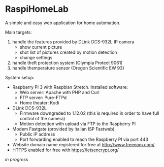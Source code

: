 # RaspiHomeLab
A simple and easy web application for home automation.

Main targets:
1. handle the features provided by DLink DCS-932L IP camera
   - show current picture
   - shot list of pictures created by motion detection
   - change settings
1. handle theft protection system (Olympia Protect 9061)
1. handle themperature sensor (Oregon Scientific EW 93)

System setup:
- Raspberry PI 3 with Raspbian Stretch. Installed software:
  - Web server: Apache with PHP and Curl
  - FTP server: Pure-FTPd
  - Home theater: Kodi
- DLink DCS-932L
  - Firmware downgraded to 1.12.02 (this is required in order to have full control of the camera)
  - Motion detection with upload via FTP to the Raspberry PI
- Modem Fastgate (provided by italian ISP Fastweb)
  - Public IP address
  - Port forwarding enabled to reach the Raspberry PI via port 443
- Website domain name registered for free at http://www.freenom.com/
- HTTPS enabled for free with https://letsencrypt.org/

*in progress*
